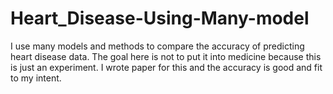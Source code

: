 # Heart_Disease-Using-Many-model
I use many models and methods to compare the accuracy of predicting heart disease data. The goal here is not to put it into medicine because this is just an experiment. 
I wrote paper for this and the accuracy is good and fit to my intent.
